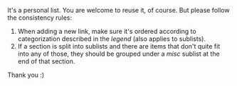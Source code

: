 It's a personal list. You are welcome to reuse it, of course. But please follow the consistency rules:

1. When adding a new link, make sure it's ordered according to categorization described in the *legend* (also applies to sublists).
1. If a section is split into sublists and there are items that don't quite fit into any of those, they should be grouped under a *misc* sublist at the end of that section.

Thank you :)
